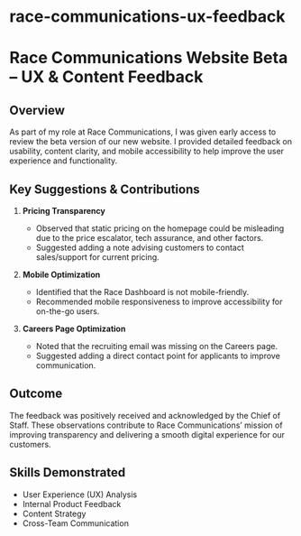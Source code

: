 # race-communications-ux-feedback
# Race Communications Website Beta – UX & Content Feedback

## Overview
As part of my role at Race Communications, I was given early access to review the beta version of our new website. I provided detailed feedback on usability, content clarity, and mobile accessibility to help improve the user experience and functionality.

## Key Suggestions & Contributions

1. **Pricing Transparency**
   - Observed that static pricing on the homepage could be misleading due to the price escalator, tech assurance, and other factors.
   - Suggested adding a note advising customers to contact sales/support for current pricing.

2. **Mobile Optimization**
   - Identified that the Race Dashboard is not mobile-friendly.
   - Recommended mobile responsiveness to improve accessibility for on-the-go users.

3. **Careers Page Optimization**
   - Noted that the recruiting email was missing on the Careers page.
   - Suggested adding a direct contact point for applicants to improve communication.

## Outcome
The feedback was positively received and acknowledged by the Chief of Staff. These observations contribute to Race Communications’ mission of improving transparency and delivering a smooth digital experience for our customers.

## Skills Demonstrated
- User Experience (UX) Analysis
- Internal Product Feedback
- Content Strategy
- Cross-Team Communication
